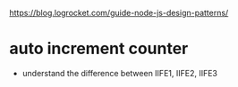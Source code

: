 https://blog.logrocket.com/guide-node-js-design-patterns/

# auto increment counter
- understand the difference between IIFE1, IIFE2, IIFE3


